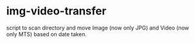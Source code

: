 # img-video-transfer
script to scan directory and move Image (now only JPG) and Video (now only MTS) based on date taken.
